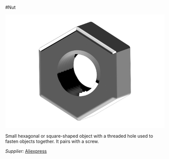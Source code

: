#Nut


![](../../images/nut1.jpg)



Small hexagonal or square-shaped object with a threaded hole used to fasten objects together. It pairs with a screw.

*Supplier:* [Aliexpress](https://www.aliexpress.com/item/4000226223259.html)